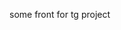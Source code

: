 <!-- ![image](https://github.com/SashaJozwiak/ton-react/assets/61920568/ae73c2e6-7fcd-429c-b883-5dabecaaba18)
 -->
 some front for tg project
